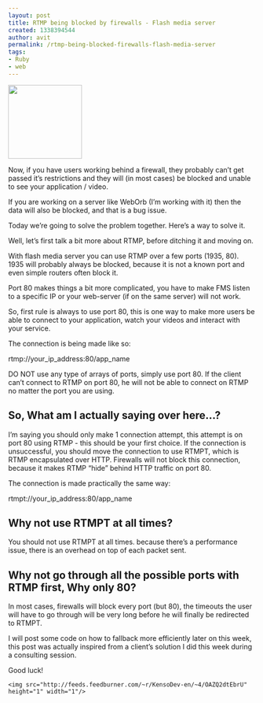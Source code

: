 ```yaml
---
layout: post
title: RTMP being blocked by firewalls - Flash media server
created: 1338394544
author: avit
permalink: /rtmp-being-blocked-firewalls-flash-media-server
tags:
- Ruby
- web
---
```

<a href='http://www.kensodev.com/2010/02/19/rtmp-being-blocked-by-firewalls-flash-media-server/fms-logo/' rel='attachment wp-att-360'><img alt='' class='alignleft size-thumbnail wp-image-360' height='150' src='http://www.kensodev.com/wp-content/uploads/2010/02/FMS.logo_-150x150.jpg' title='Flash media server logo' width='150' /></a>
<p>Now, if you have users working behind a firewall, they probably can’t get passed it’s restrictions and they will (in most cases) be blocked and unable to see your application / video.</p>

<p>If you are working on a server like WebOrb (I’m working with it) then the data will also be blocked, and that is a bug issue.</p>

<p>Today we’re going to solve the problem together. Here’s a way to solve it. <!--more--></p>

<p>Well, let’s first talk a bit more about RTMP, before ditching it and moving on.</p>

<p>With flash media server you can use RTMP over a few ports (1935, 80). 1935 will probably always be blocked, because it is not a known port and even simple routers often block it.</p>

<p>Port 80 makes things a bit more complicated, you have to make FMS listen to a specific IP or your web-server (if on the same server) will not work.</p>

<p>So, first rule is always to use port 80, this is one way to make more users be able to connect to your application, watch your videos and interact with your service.</p>

<p>The connection is being made like so:</p>

<p>rtmp://your_ip_address:80/app_name</p>

<p>DO NOT use any type of arrays of ports, simply use port 80. If the client can’t connect to RTMP on port 80, he will not be able to connect on RTMP no matter the port you are using. <h2>So, What am I actually saying over here...?</h2> I’m saying you should only make 1 connection attempt, this attempt is on port 80 using RTMP - this should be your first choice. If the connection is unsuccessful, you should move the connection to use RTMPT, which is RTMP encapsulated over HTTP. Firewalls will not block this connection, because it makes RTMP “hide” behind HTTP traffic on port 80.</p>

<p>The connection is made practically the same way:</p>

<p>rtmpt://your_ip_address:80/app_name <h2>Why not use RTMPT at all times?</h2> You should not use RTMPT at all times. because there’s a performance issue, there is an overhead on top of each packet sent. <h2>Why not go through all the possible ports with RTMP first, Why only 80?</h2> In most cases, firewalls will block every port (but 80), the timeouts the user will have to go through will be very long before he will finally be redirected to RTMPT.</p>

<p>I will post some code on how to fallback more efficiently later on this week, this post was actually inspired from a client’s solution I did this week during a consulting session.</p>

<p>Good luck!</p>
      
    <img src="http://feeds.feedburner.com/~r/KensoDev-en/~4/OAZQ2dtEbrU" height="1" width="1"/>
